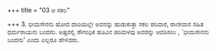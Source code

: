 +++
title = "03 ಆ ಸಕಲ"

+++
3. ಭೀಮಸೇನನು ಹೋದ ದಾರಿಯಲ್ಲೇ ಅವನನ್ನು ಹುಡುಕುತ್ತಾ ಸಕಲ ಪರಿವಾರ, ರಾಣೀವಾಸ ಸಹಿತ ಧರ್ಮರಾಯನು ಬಂದನು. ಅಷ್ಟರಲ್ಲಿ ಸೌಗಂಧಿಕ ಹೂವಿನ ಪರಿಮಳವು ಅವರನ್ನು ಆವರಿಸಲು , `ಭೀಮಸೇನನು ಬಂದನು' ಎಂದು ಎಲ್ಲರೂ ಹೇಳಿದರು.